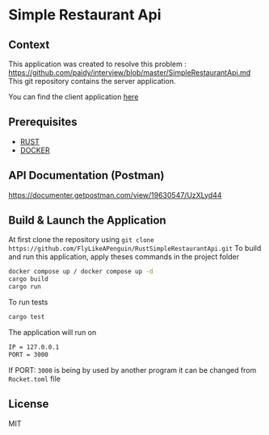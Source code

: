# Simple Restaurant Api

## Context

This application was created to resolve this problem : https://github.com/paidy/interview/blob/master/SimpleRestaurantApi.md
This git repository contains the server application.

You can find the client application [here](https://github.com/Rafeen/simple_restaurant_client)

## Prerequisites

- [RUST](https://www.rust-lang.org/tools/install)
- [DOCKER](https://docs.docker.com/get-docker)

## API Documentation (Postman)
https://documenter.getpostman.com/view/19630547/UzXLyd44

## Build & Launch the Application
At first clone the repository using `git clone https://github.com/FlyLikeAPenguin/RustSimpleRestaurantApi.git`
To build and run this application, apply theses commands in the project folder
```sh
docker compose up / docker compose up -d
cargo build
cargo run
```
To  run tests
```sh
cargo test
```

The application will run on
```sh
IP = 127.0.0.1
PORT = 3000
```
If PORT: `3000` is being by used by another program it can be changed from `Rocket.toml` file


## License

MIT


